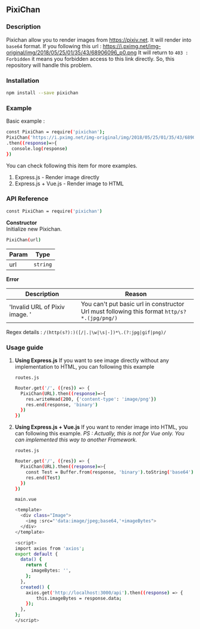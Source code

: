 ## PixiChan

### Description
Pixichan allow you to render images from https://pixiv.net. It will render into  `base64` format. 
If you following this url : https://i.pximg.net/img-original/img/2018/05/25/01/35/43/68906096_p0.png
It will return to `403 : Forbidden` it means you forbidden access to this link directly. So, this repository will handle this problem. 

### Installation ###
```sh
npm install --save pixichan
```

### Example
Basic example : 
```sh
const PixiChan = require('pixichan');
PixiChan('https://i.pximg.net/img-original/img/2018/05/25/01/35/43/68906096_p0.png')
.then((response)=>{
  console.log(response)
})
```
You can check following this item for more examples.
1. Express.js - Render image directly
2. Express.js + Vue.js - Render image to HTML

### API Reference ###
```sh
const PixiChan = require('pixichan')
```
**Constructor**<br>
Initialize new Pixichan. 

```sh
PixiChan(url)
```

| Param | Type |
| ------ | ------ |
| url | `string` |

**Error**<br>

| Description | Reason |
| ------ | ------ |
| 'Invalid URL of Pixiv image. ' | You can't put basic url in constructor<br>Url must following this format `http/s?*.(jpg/png/)` |

Regex details : `/(http(s?):)([/|.|\w|\s|-])*\.(?:jpg|gif|png)/`

### Usage guide ###
1. **Using Express.js**
    If you want to see image directly without any implementation to HTML, you can following this example

    `routes.js`
    ```sh
    Router.get('/', ({res}) => {
      PixiChan(URL).then((response)=>{
        res.writeHead(200, {'content-type': 'image/png'})
        res.end(response, 'binary')
      })
    }) 
    ```

2. **Using Express.js + Vue.js**
   If you want to render image into HTML, you can following this example. *PS : Actually, this is not for Vue only. You can implemented this way to another Framework.*

    `routes.js`
    ```sh
    Router.get('/', ({res}) => {
      PixiChan(URL).then((response)=>{
        const Test = Buffer.from(response, 'binary').toString('base64');
        res.end(Test)
      })
    }) 
    ```
    `main.vue`
    ```sh
    <template>
      <div class="Image">
        <img :src="'data:image/jpeg;base64,'+imageBytes">
      </div>
    </template>
    
    <script>
    import axios from 'axios';
    export default {
      data() {
        return {
          imageBytes: '',
        };
      },
      created() {
        axios.get('http://localhost:3000/api').then((response) => {
            this.imageBytes = response.data;
        });
      },
    };
    </script>
    ```
